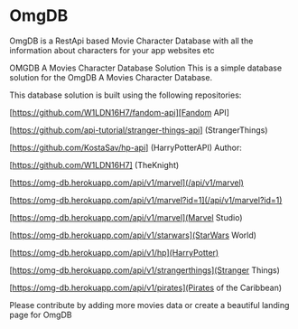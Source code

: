 # OmgDB
OmgDB is a RestApi based Movie Character Database with all the information about characters for your app websites etc

OMGDB
A Movies Character Database Solution
This is a simple database solution for the OmgDB A Movies Character Database.

This database solution is built using the following repositories:

[https://github.com/W1LDN16H7/fandom-api][Fandom API]


[https://github.com/api-tutorial/stranger-things-api] (StrangerThings)


[https://github.com/KostaSav/hp-api] (HarryPotterAPI)
Author:

[https://github.com/W1LDN16H7] (TheKnight)


[https://omg-db.herokuapp.com/api/v1/marvel](/api/v1/marvel)

[https://omg-db.herokuapp.com/api/v1/marvel?id=1](/api/v1/marvel?id=1)


[https://omg-db.herokuapp.com/api/v1/marvel](Marvel Studio)

[https://omg-db.herokuapp.com/api/v1/starwars](StarWars World)

[https://omg-db.herokuapp.com/api/v1/hp](HarryPotter)

[https://omg-db.herokuapp.com/api/v1/strangerthings](Stranger Things)

[https://omg-db.herokuapp.com/api/v1/pirates](Pirates of the Caribbean)


Please contribute by adding more movies data or create a beautiful landing page for OmgDB
